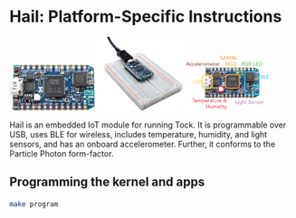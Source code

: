 Hail: Platform-Specific Instructions
=====================================

<img src="media/hail_reva_noheaders_1000x536.jpg" width="30%">
<img src="media/hail_breadboard_1000x859.jpg" width="30%">
<img src="media/hail_reva_noheaders_labeled.png" width="30%">

Hail is an embedded IoT module for running Tock.
It is programmable over USB, uses BLE for wireless, includes
temperature, humidity, and light sensors, and has an onboard accelerometer.
Further, it conforms to the Particle Photon form-factor.

Programming the kernel and apps
------------------

```bash
make program
```
